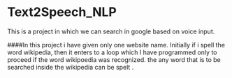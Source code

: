 # Text2Speech_NLP
This is a project in which we can search in google based on voice input.


####In this project i have given only one website name. Initially if i spell the word wikipedia, then it enters to a loop which I have programmed only to proceed if the word wikipoedia was recognized. the any word that is to be searched inside the wikipedia can be spelt .

